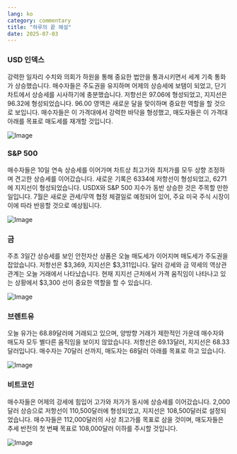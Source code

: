 ```yaml
---
lang: ko
category: commentary
title: "하루의 끝 해설"
date: 2025-07-03
---
```


### USD 인덱스

강력한 일자리 수치와 의회가 하원을 통해 중요한 법안을 통과시키면서 세계 기축 통화가 상승했습니다. 매수자들은 주도권을 유지하며 어제의 상승세에 보탬이 되었고, 단기 차트에서 상승세를 시사하기에 충분했습니다. 저항선은 97.06에 형성되었고, 지지선은 96.32에 형성되었습니다. 96.00 영역은 새로운 달을 맞이하며 중요한 역할을 할 것으로 보입니다. 매수자들은 이 가격대에서 강력한 바닥을 형성했고, 매도자들은 이 가격대 아래를 목표로 매도세를 재개할 것입니다.

![Image](https://markleighedu.github.io/img/Jul-2025/03-Jul-2025/usdindex.jpg)

### S&P 500

매수자들은 10일 연속 상승세를 이어가며 차트상 최고가와 최저가를 모두 상향 조정하며 견고한 상승세를 이어갔습니다. 새로운 기록은 6334에 저항선이 형성되었고, 6271에 지지선이 형성되었습니다. USDX와 S&P 500 지수가 동반 상승한 것은 주목할 만한 일입니다. 7월은 새로운 관세/무역 협정 체결일로 예정되어 있어, 주요 미국 주식 시장이 이에 따라 반응할 것으로 예상됩니다.

![Image](https://markleighedu.github.io/img/Jul-2025/03-Jul-2025/sp500.jpg)

### 금

주초 3일간 상승세를 보인 안전자산 상품은 오늘 매도세가 이어지며 매도세가 주도권을 잡았습니다. 저항선은 $3,369, 지지선은 $3,311입니다. 달러 강세와 금 약세의 역상관 관계는 오늘 거래에서 나타났습니다. 현재 지지선 근처에서 가격 움직임이 나타나고 있는 상황에서 $3,300 선이 중요한 역할을 할 수 있습니다.

![Image](https://markleighedu.github.io/img/Jul-2025/03-Jul-2025/gold.jpg)

### 브렌트유

오늘 유가는 68.89달러에 거래되고 있으며, 양방향 거래가 제한적인 가운데 매수자와 매도자 모두 별다른 움직임을 보이지 않았습니다. 저항선은 69.13달러, 지지선은 68.33달러입니다. 매수자는 70달러 선까지, 매도자는 68달러 아래를 목표로 하고 있습니다.

![Image](https://markleighedu.github.io/img/Jul-2025/03-Jul-2025/brentoil.jpg)

### 비트코인

매수자들은 어제의 강세에 힘입어 고가와 저가가 동시에 상승세를 이어갔습니다. 2,000달러 상승으로 저항선이 110,500달러에 형성되었고, 지지선은 108,500달러로 설정되었습니다. 매수자들은 112,000달러의 사상 최고가를 목표로 삼을 것이며, 매도자들은 추세 반전의 첫 번째 목표로 108,000달러 이하를 주시할 것입니다.

![Image](https://markleighedu.github.io/img/Jul-2025/03-Jul-2025/bitcoin.jpg)

